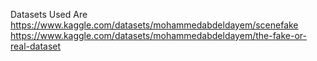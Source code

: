 Datasets Used Are 
https://www.kaggle.com/datasets/mohammedabdeldayem/scenefake
https://www.kaggle.com/datasets/mohammedabdeldayem/the-fake-or-real-dataset

